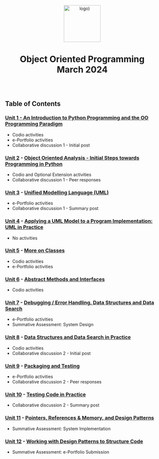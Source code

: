 <br>

<p align="center">
<img src="https://www.i-success.org/wp-content/uploads/2018/09/uoe-logo-1500x544.jpg" alt="logo)" height="120"/>
</p>

<h1 align="center">
Object Oriented Programming<br>March 2024
</h1>
<br>
<br>

## Table of Contents
### [Unit 1 - An Introduction to Python Programming and the OO Programming Paradigm](/Unit01/)
- Codio activities
- e-Portfolio activities
- Collaborative discussion 1 - Initial post

### [Unit 2](/Unit02/) - [Object Oriented Analysis - Initial Steps towards Programming in Python](https://www.my-course.co.uk/course/view.php?id=11400&section=9)
- Codio and Optional Extension activities
- Collaborative discussion 1 - Peer responses

### [Unit 3](/Unit03/) - [Unified Modelling Language (UML)](https://www.my-course.co.uk/course/view.php?id=11400&section=10)
- e-Portfolio activities
- Collaborative discussion 1 - Summary post

### [Unit 4](/Unit04/) - [Applying a UML Model to a Program Implementation: UML in Practice](https://www.my-course.co.uk/course/view.php?id=11400&section=11)
- No activities

### [Unit 5](/Unit05/) - [More on Classes](https://www.my-course.co.uk/course/view.php?id=11400&section=12)
- Codio activities
- e-Portfolio activities

### [Unit 6](/Unit06/) - [Abstract Methods and Interfaces](https://www.my-course.co.uk/course/view.php?id=11400&section=13)
- Codio activities

### [Unit 7](/Unit07/) - [Debugging / Error Handling, Data Structures and Data Search](https://www.my-course.co.uk/course/view.php?id=11400&section=14)
- e-Portfolio activities
- Summative Assessment: System Design

### [Unit 8](/Unit08/) - [Data Structures and Data Search in Practice](https://www.my-course.co.uk/course/view.php?id=11400&section=15)
- Codio activities
- Collaborative discussion 2 - Initial post

### [Unit 9](/Unit09/) - [Packaging and Testing](https://www.my-course.co.uk/course/view.php?id=11400&section=16)
- e-Portfolio activities
- Collaborative discussion 2 - Peer responses

### [Unit 10](/Unit10/) - [Testing Code in Practice](https://www.my-course.co.uk/course/view.php?id=11400&section=17)
- Collaborative discussion 2 - Summary post

### [Unit 11](/Unit11/) - [Pointers, References & Memory, and Design Patterns](https://www.my-course.co.uk/course/view.php?id=11400&section=18)
- Summative Assessment: System Implementation

### [Unit 12](/Unit12/) - [Working with Design Patterns to Structure Code](https://www.my-course.co.uk/course/view.php?id=11400&section=19)
- Summative Assessment: e-Portfolio Submission
